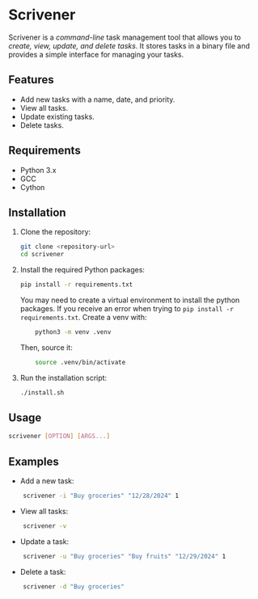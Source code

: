 # Scrivener

Scrivener is a *command-line* task management tool that allows you to *create, view, update, and delete tasks*. It stores tasks in a binary file and provides a simple interface for managing your tasks.

## Features

- Add new tasks with a name, date, and priority.
- View all tasks.
- Update existing tasks.
- Delete tasks.

## Requirements

- Python 3.x
- GCC
- Cython

## Installation

1. Clone the repository:
    ```sh
    git clone <repository-url>
    cd scrivener
    ```

2. Install the required Python packages:
    ```sh
    pip install -r requirements.txt
    ```

    You may need to create a virtual environment to install
    the python packages. If you receive an error when trying
    to `pip install -r requirements.txt`. Create a venv with:

    ```sh
        python3 -m venv .venv
    ```

    Then, source it:

    ```sh
        source .venv/bin/activate
    ```

3. Run the installation script:
    ```sh
    ./install.sh
    ```

## Usage

```sh
scrivener [OPTION] [ARGS...]

```

## Examples

- Add a new task:

```sh
    scrivener -i "Buy groceries" "12/28/2024" 1
```

- View all tasks:

```sh
    scrivener -v
```

- Update a task:

```sh
    scrivener -u "Buy groceries" "Buy fruits" "12/29/2024" 1
```

- Delete a task:

```sh
    scrivener -d "Buy groceries"
```
